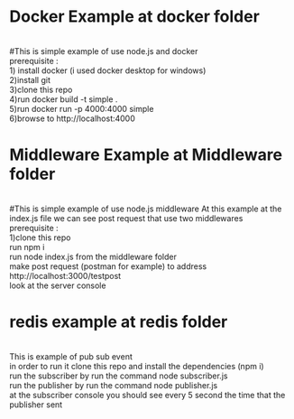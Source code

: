 # Docker Example at docker folder 
<br />
#This is simple example of use node.js  and docker
<br />
prerequisite :
<br />
1) install docker (i used docker desktop for windows)
<br />
2)install git
<br />
3)clone this repo
<br />
4)run docker build -t simple .
<br />
5)run docker run -p 4000:4000 simple
<br />
6)browse to http://localhost:4000

# Middleware Example at Middleware folder 
<br />
#This is simple example of use node.js middleware
At this example at the index.js file we can see post request that use two middlewares  
<br />
prerequisite :
<br />
1)clone this repo
<br />
run npm i 
<br />
run node index.js from the middleware folder 
<br />
make post request (postman for example) to address http://localhost:3000/testpost
<br />
look at the server console

# redis example at  redis folder 
<br />
This is example  of pub sub event
<br />
in order to run it clone this repo and install the dependencies (npm i)
<br />
run the subscriber by run the command node subscriber.js
<br />
run the publisher by run the command node publisher.js
<br />
at the subscriber console you should see every 5 second the time that the publisher sent




